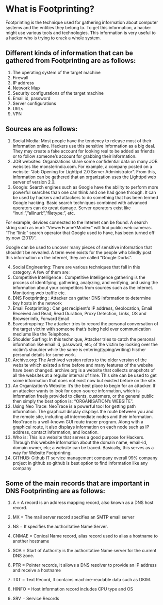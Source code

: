 # What is Footprinting?

Footprinting is the technique used for gathering information about computer systems and the entities they belong to. To get this information, a hacker might use various tools and technologies. This information is very useful to a hacker who is trying to crack a whole system.

## Different kinds of information that can be gathered from Footprinting are as follows:

1. The operating system of the target machine
2. Firewall
3. IP address
4. Network Map
5. Security configurations of the target machine
6. Email id, password
7. Server configurations
8. URLs
9. VPN


## Sources are as follows:

1. Social Media: Most people have the tendency to release most of their information online. Hackers use this sensitive information as a big deal. They may create a fake account for looking real to be added as friends or to follow someone’s account for grabbing their information. 
2. JOB websites: Organizations share some confidential data on many JOB websites like monsterindia.com. For example, a company posted on a website: “Job Opening for Lighttpd 2.0 Server Administrator”. From this, information can be gathered that an organization uses the Lighttpd web server of version 2.0. 
3. Google: Search engines such as Google have the ability to perform more powerful searches than one can think and one had gone through. It can be used by hackers and attackers to do something that has been termed Google hacking. Basic search techniques combined with advanced operators can do great damage. Server operators exist like “inurl:”,”allinurl:”,”filetype:”, etc. 

For example, devices connected to the Internet can be found. A search string such as inurl: “ViewerFrame?Mode=” will find public web cameras. “The “link:” search operator that Google used to have, has been turned off by now (2017)”. 

Google can be used to uncover many pieces of sensitive information that shouldn’t be revealed. A term even exists for the people who blindly post this information on the internet, they are called “Google Dorks”. 

4. Social Engineering: There are various techniques that fall in this category. A few of them are: 
5. Competitive Intelligence : Competitive Intelligence gathering is the process of identifying, gathering, analyzing, and verifying, and using the information about your competitors from sources such as the internet. Monitoring web traffic etc.
6. DNS Footprinting : Attacker can gather DNS information to determine key hosts in the network
7. Email Footprinting : Can get recipient's IP address, Geolocation, Email Received and Read, Read Duration, Proxy Detection, Links, OS and Browser info, Forward Email
8. Eavesdropping: The attacker tries to record the personal conversation of the target victim with someone that’s being held over communication mediums like the Telephone.
9. Shoulder Surfing: In this technique, Attacker tries to catch the personal information like email id, password, etc; of the victim by looking over the victim’s shoulder while the same is entering(typing/writing) his/her personal details for some work. 
10. Archive.org: The Archived version refers to the older version of the website which existed a time before and many features of the website have been changed. archive.org is a website that collects snapshots of all the websites at a regular interval of time. This site can be used to get some information that does not exist now but existed before on the site. 
11. An Organization’s Website: It’s the best place to begin for an attacker. If an attacker wants to look for open-source information, which is information freely provided to clients, customers, or the general public then simply the best option is: “ORGANISATION’s WEBSITE”. 
12. Using Neo Trace: NeoTrace is a powerful tool for getting path information. The graphical display displays the route between you and the remote site, including all intermediate nodes and their information. NeoTrace is a well-known GUI route tracer program. Along with a graphical route, it also displays information on each node such as IP address, contact information, and location. 
13. Who is: This is a website that serves a good purpose for Hackers. Through this website information about the domain name, email-id, domain owner, etc; a website can be traced. Basically, this serves as a way for Website Footprinting.
14. GITHUB: Github IT service management company overall 99% company project in github so github is best option to find information like any company



## Some of the main records that are important in DNS Footprinting are as follows:

1. A = A record is an address mapping record, also known as a DNS host record.

2. MX = The mail server record specifies an SMTP email server 

3. NS = 	It specifies the authoritative Name Server.

4. CNMAE = Conical Name record, alias record used to alias a hostname to another hostname

5. SOA = Start of Authority is the authoritative Name server for the current DNS zone.

6. PTR = Pointer records, It allows a DNS resolver to provide an IP address and receive a hostname

7. TXT = Text Record, It contains machine-readable data such as DKIM.

8. HINFO = Host information record includes CPU type and OS

9. SRV = Service Records
